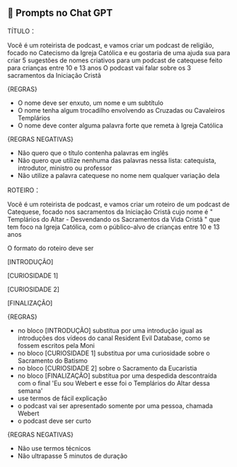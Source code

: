 ## 🧠 Prompts no Chat GPT


TÍTULO：

Você é um roteirista de podcast, e vamos criar um podcast de religião, focado no Catecismo da Igreja Católica e eu gostaria de uma ajuda sua para criar 5 sugestões de nomes criativos para um podcast de catequese feito para crianças entre 10 e 13 anos
O podcast vai falar sobre os 3 sacramentos da Iniciação Cristã

{REGRAS}
- O nome deve ser enxuto, um nome e um subtítulo
- O nome tenha algum trocadilho envolvendo as Cruzadas ou Cavaleiros Templários
- O nome deve conter alguma palavra forte que remeta à Igreja Católica

{REGRAS NEGATIVAS}
- Não quero que o título contenha palavras em inglês
- Não quero que utilize nenhuma das palavras nessa lista: catequista, introdutor, ministro ou professor
- Não utilize a palavra catequese no nome nem qualquer variação dela

ROTEIRO：       

Você é um roteirista de podcast, e vamos criar um roteiro de um podcast de Catequese, focado nos sacramentos da Iniciação Cristã cujo nome é " Templários do Altar - Desvendando os Sacramentos da Vida Cristã " que tem foco na Igreja Católica, com o público-alvo de crianças entre 10 e 13 anos

O formato do roteiro deve ser

[INTRODUÇÃO]

[CURIOSIDADE 1]

[CURIOSIDADE 2]

[FINALIZAÇÃO]


{REGRAS}
- no bloco [INTRODUÇÃO] substitua por uma introdução igual as introduções dos vídeos do canal Resident Evil Database, como se fossem escritos pela Moni
- no bloco [CURIOSIDADE 1] substitua por uma curiosidade sobre o Sacramento do Batismo
- no bloco [CURIOSIDADE 2] sobre o Sacramento da Eucaristia
- no bloco [FINALIZAÇÃO] substitua por uma despedida descontraída com o final 'Eu sou Webert e esse foi o Templários do Altar dessa semana'
- use termos de fácil explicação
- o podcast vai ser apresentado somente por uma pessoa, chamada Webert
- o podcast deve ser curto


{REGRAS NEGATIVAS}
- Não use termos técnicos
- Não ultrapasse 5 minutos de duração
